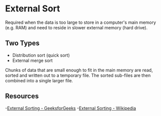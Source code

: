 # External Sort

Required when the data is too large to store in a computer's main memory (e.g. RAM) and need to reside in slower external memory (hard drive). 

## Two Types
- Distribution sort (quick sort)
- External merge sort

Chunks of data that are small enough to fit in the main memory are read, sorted and written out to a temporary file. The sorted sub-files are then combined into a single larger file.

## Resources
-[External Sorting - GeeksforGeeks](https://www.geeksforgeeks.org/external-sorting/)
-[External Sorting - Wikipedia](https://en.wikipedia.org/wiki/External_sorting)